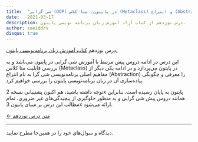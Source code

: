 ```yaml
---
title:  "شی گرایی (OOP) در پایتون: متا کلاس (Metaclass) و انتزاع (Abstraction)"
date:   2021-03-17
description: درس نوزدهم از کتاب آزاد آموزش زبان برنامه نویسی پایتون.
author: saeiddrv
disqus: true
---
```


درس نوزدهم [کتاب آموزش زبان برنامه‌نویسی پایتون.](https://coderz.ir/python)

این درس در ادامه دروس پیش مرتبط با آموزش شی گرایی در پایتون می‌باشد و به بررسی قابلیت متا کلاس (Metaclass) در پایتون می‌پردازد و در ادامه یکی دیگر از مفاهیم اصلی برنامه‌نویسی شی گرا به نام انتزاع (Abstraction) را معرفی و چگونگی پیاده‌سازی آن در زبان برنامه‌نویسی پایتون را بررسی خواهیم کرد.

توجه داشته باشید، هم اکنون پشتیبانی نسخه 2x پایتون به پایان رسیده است. بنابراین	همانند دروس پیش شی گرایی و به منظور جلوگیری از پیچیدگی‌های غیر ضروری، تمام مطالب این درس بر مبنای پایتون 3x ارائه می‌شود.


[← متن درس نوزدهم](https://python.coderz.ir/lessons/l19.html)

---

دیدگاه و سوال‌های خود را در همین‌جا مطرح نمایید.
